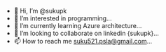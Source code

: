 - 👋 Hi, I’m @sukupk
- 👀 I’m interested in programming...
- 🌱 I’m currently learning Azure architecture...
- 💞️ I’m looking to collaborate on linkedin {sukupk}...
- 📫 How to reach me suku521.psla@gmail.com...

<!---
sukupk/sukupk is a ✨ special ✨ repository because its `README.md` (this file) appears on your GitHub profile.
You can click the Preview link to take a look at your changes.
--->
